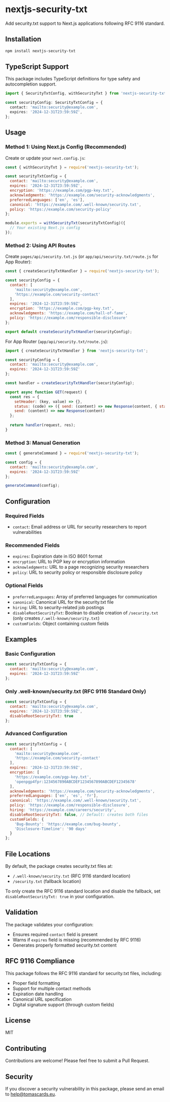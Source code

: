 # nextjs-security-txt

Add security.txt support to Next.js applications following RFC 9116 standard.

## Installation

```bash
npm install nextjs-security-txt
```

## TypeScript Support

This package includes TypeScript definitions for type safety and autocompletion support.

```typescript
import { SecurityTxtConfig, withSecurityTxt } from 'nextjs-security-txt';

const securityConfig: SecurityTxtConfig = {
  contact: 'mailto:security@example.com',
  expires: '2024-12-31T23:59:59Z',
};
```

## Usage

### Method 1: Using Next.js Config (Recommended)

Create or update your `next.config.js`:

```javascript
const { withSecurityTxt } = require('nextjs-security-txt');

const securityTxtConfig = {
  contact: 'mailto:security@example.com',
  expires: '2024-12-31T23:59:59Z',
  encryption: 'https://example.com/pgp-key.txt',
  acknowledgments: 'https://example.com/security-acknowledgments',
  preferredLanguages: ['en', 'es'],
  canonical: 'https://example.com/.well-known/security.txt',
  policy: 'https://example.com/security-policy'
};

module.exports = withSecurityTxt(securityTxtConfig)({
  // Your existing Next.js config
});
```

### Method 2: Using API Routes

Create `pages/api/security.txt.js` (or `app/api/security.txt/route.js` for App Router):

```javascript
const { createSecurityTxtHandler } = require('nextjs-security-txt');

const securityConfig = {
  contact: [
    'mailto:security@example.com',
    'https://example.com/security-contact'
  ],
  expires: '2024-12-31T23:59:59Z',
  encryption: 'https://example.com/pgp-key.txt',
  acknowledgments: 'https://example.com/hall-of-fame',
  policy: 'https://example.com/responsible-disclosure'
};

export default createSecurityTxtHandler(securityConfig);
```

For App Router (`app/api/security.txt/route.js`):

```javascript
import { createSecurityTxtHandler } from 'nextjs-security-txt';

const securityConfig = {
  contact: 'mailto:security@example.com',
  expires: '2024-12-31T23:59:59Z'
};

const handler = createSecurityTxtHandler(securityConfig);

export async function GET(request) {
  const res = {
    setHeader: (key, value) => {},
    status: (code) => ({ send: (content) => new Response(content, { status: code }) }),
    send: (content) => new Response(content)
  };
  
  return handler(request, res);
}
```

### Method 3: Manual Generation

```javascript
const { generateCommand } = require('nextjs-security-txt');

const config = {
  contact: 'mailto:security@example.com',
  expires: '2024-12-31T23:59:59Z'
};

generateCommand(config);
```

## Configuration

### Required Fields

- `contact`: Email address or URL for security researchers to report vulnerabilities

### Recommended Fields

- `expires`: Expiration date in ISO 8601 format
- `encryption`: URL to PGP key or encryption information
- `acknowledgments`: URL to a page recognizing security researchers
- `policy`: URL to security policy or responsible disclosure policy

### Optional Fields

- `preferredLanguages`: Array of preferred languages for communication
- `canonical`: Canonical URL for the security.txt file
- `hiring`: URL to security-related job postings
- `disableRootSecurityTxt`: Boolean to disable creation of `/security.txt` (only creates `/.well-known/security.txt`)
- `customFields`: Object containing custom fields

## Examples

### Basic Configuration

```javascript
const securityTxtConfig = {
  contact: 'mailto:security@example.com',
  expires: '2024-12-31T23:59:59Z'
};
```

### Only .well-known/security.txt (RFC 9116 Standard Only)

```javascript
const securityTxtConfig = {
  contact: 'mailto:security@example.com',
  expires: '2024-12-31T23:59:59Z',
  disableRootSecurityTxt: true
};
```

### Advanced Configuration

```javascript
const securityTxtConfig = {
  contact: [
    'mailto:security@example.com',
    'https://example.com/security-contact'
  ],
  expires: '2024-12-31T23:59:59Z',
  encryption: [
    'https://example.com/pgp-key.txt',
    'openpgp4fpr:1234567890ABCDEF1234567890ABCDEF12345678'
  ],
  acknowledgments: 'https://example.com/security-acknowledgments',
  preferredLanguages: ['en', 'es', 'fr'],
  canonical: 'https://example.com/.well-known/security.txt',
  policy: 'https://example.com/responsible-disclosure',
  hiring: 'https://example.com/careers/security',
  disableRootSecurityTxt: false, // Default: creates both files
  customFields: {
    'Bug-Bounty': 'https://example.com/bug-bounty',
    'Disclosure-Timeline': '90 days'
  }
};
```

## File Locations

By default, the package creates security.txt files at:

- `/.well-known/security.txt` (RFC 9116 standard location)
- `/security.txt` (fallback location)

To only create the RFC 9116 standard location and disable the fallback, set `disableRootSecurityTxt: true` in your configuration.
## Validation

The package validates your configuration:

- Ensures required `contact` field is present
- Warns if `expires` field is missing (recommended by RFC 9116)
- Generates properly formatted security.txt content

## RFC 9116 Compliance

This package follows the RFC 9116 standard for security.txt files, including:

- Proper field formatting
- Support for multiple contact methods
- Expiration date handling
- Canonical URL specification
- Digital signature support (through custom fields)

## License

MIT

## Contributing

Contributions are welcome! Please feel free to submit a Pull Request.

## Security

If you discover a security vulnerability in this package, please send an email to help@tomascards.eu.